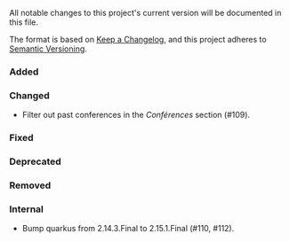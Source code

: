 All notable changes to this project's current version will be documented in this file.

The format is based on [Keep a Changelog](https://keepachangelog.com/en/1.0.0/), and this project adheres
to [Semantic Versioning](https://semver.org/spec/v2.0.0.html).

### Added

### Changed

- Filter out past conferences in the _Conférences_ section (#109).

### Fixed

### Deprecated

### Removed

### Internal

- Bump quarkus from 2.14.3.Final to 2.15.1.Final (#110, #112).
